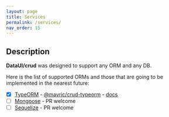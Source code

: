 ```yaml
---
layout: page
title: Services
permalink: /services/
nav_order: 15
---
```


## Description

**DataUI/crud** was designed to support any ORM and any DB.

Here is the list of supported ORMs and those that are going to be implemented in the nearest future:

- [x] [TypeORM](https://typeorm.io) - [@mavric/crud-typeorm](https://www.npmjs.com/package/@mavric/crud-typeorm) - [docs](service-typeorm/)
- [ ] [Mongoose](https://mongoosejs.com/) - PR welcome
- [ ] [Sequelize](http://docs.sequelizejs.com/) - PR welcome
